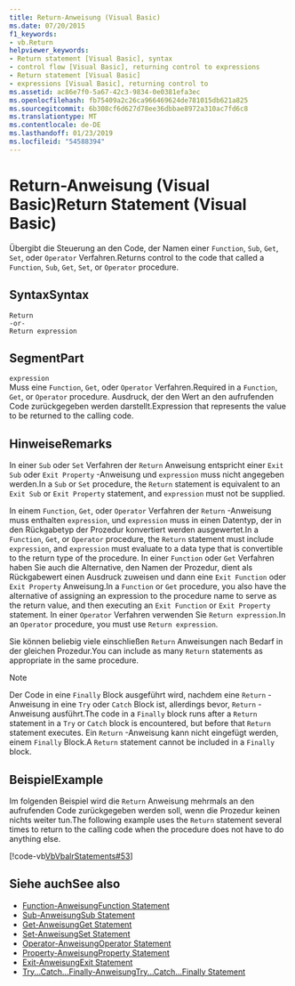 ```yaml
---
title: Return-Anweisung (Visual Basic)
ms.date: 07/20/2015
f1_keywords:
- vb.Return
helpviewer_keywords:
- Return statement [Visual Basic], syntax
- control flow [Visual Basic], returning control to expressions
- Return statement [Visual Basic]
- expressions [Visual Basic], returning control to
ms.assetid: ac86e7f0-5a67-42c3-9834-0e0381efa3ec
ms.openlocfilehash: fb75409a2c26ca966469624de781015db621a825
ms.sourcegitcommit: 6b308cf6d627d78ee36dbbae8972a310ac7fd6c8
ms.translationtype: MT
ms.contentlocale: de-DE
ms.lasthandoff: 01/23/2019
ms.locfileid: "54588394"
---
```

# <a name="return-statement-visual-basic"></a><span data-ttu-id="c346e-102">Return-Anweisung (Visual Basic)</span><span class="sxs-lookup"><span data-stu-id="c346e-102">Return Statement (Visual Basic)</span></span>
<span data-ttu-id="c346e-103">Übergibt die Steuerung an den Code, der Namen einer `Function`, `Sub`, `Get`, `Set`, oder `Operator` Verfahren.</span><span class="sxs-lookup"><span data-stu-id="c346e-103">Returns control to the code that called a `Function`, `Sub`, `Get`, `Set`, or `Operator` procedure.</span></span>  
  
## <a name="syntax"></a><span data-ttu-id="c346e-104">Syntax</span><span class="sxs-lookup"><span data-stu-id="c346e-104">Syntax</span></span>  
  
```  
Return  
-or-  
Return expression  
```  
  
## <a name="part"></a><span data-ttu-id="c346e-105">Segment</span><span class="sxs-lookup"><span data-stu-id="c346e-105">Part</span></span>  
 `expression`  
 <span data-ttu-id="c346e-106">Muss eine `Function`, `Get`, oder `Operator` Verfahren.</span><span class="sxs-lookup"><span data-stu-id="c346e-106">Required in a `Function`, `Get`, or `Operator` procedure.</span></span> <span data-ttu-id="c346e-107">Ausdruck, der den Wert an den aufrufenden Code zurückgegeben werden darstellt.</span><span class="sxs-lookup"><span data-stu-id="c346e-107">Expression that represents the value to be returned to the calling code.</span></span>  
  
## <a name="remarks"></a><span data-ttu-id="c346e-108">Hinweise</span><span class="sxs-lookup"><span data-stu-id="c346e-108">Remarks</span></span>  
 <span data-ttu-id="c346e-109">In einer `Sub` oder `Set` Verfahren der `Return` Anweisung entspricht einer `Exit Sub` oder `Exit Property` -Anweisung und `expression` muss nicht angegeben werden.</span><span class="sxs-lookup"><span data-stu-id="c346e-109">In a `Sub` or `Set` procedure, the `Return` statement is equivalent to an `Exit Sub` or `Exit Property` statement, and `expression` must not be supplied.</span></span>  
  
 <span data-ttu-id="c346e-110">In einem `Function`, `Get`, oder `Operator` Verfahren der `Return` -Anweisung muss enthalten `expression`, und `expression` muss in einen Datentyp, der in den Rückgabetyp der Prozedur konvertiert werden ausgewertet.</span><span class="sxs-lookup"><span data-stu-id="c346e-110">In a `Function`, `Get`, or `Operator` procedure, the `Return` statement must include `expression`, and `expression` must evaluate to a data type that is convertible to the return type of the procedure.</span></span> <span data-ttu-id="c346e-111">In einer `Function` oder `Get` Verfahren haben Sie auch die Alternative, den Namen der Prozedur, dient als Rückgabewert einen Ausdruck zuweisen und dann eine `Exit Function` oder `Exit Property` Anweisung.</span><span class="sxs-lookup"><span data-stu-id="c346e-111">In a `Function` or `Get` procedure, you also have the alternative of assigning an expression to the procedure name to serve as the return value, and then executing an `Exit Function` or `Exit Property` statement.</span></span> <span data-ttu-id="c346e-112">In einer `Operator` Verfahren verwenden Sie `Return expression`.</span><span class="sxs-lookup"><span data-stu-id="c346e-112">In an `Operator` procedure, you must use `Return expression`.</span></span>  
  
 <span data-ttu-id="c346e-113">Sie können beliebig viele einschließen `Return` Anweisungen nach Bedarf in der gleichen Prozedur.</span><span class="sxs-lookup"><span data-stu-id="c346e-113">You can include as many `Return` statements as appropriate in the same procedure.</span></span>  
  
> [!NOTE]
>  <span data-ttu-id="c346e-114">Der Code in eine `Finally` Block ausgeführt wird, nachdem eine `Return` -Anweisung in eine `Try` oder `Catch` Block ist, allerdings bevor, `Return` -Anweisung ausführt.</span><span class="sxs-lookup"><span data-stu-id="c346e-114">The code in a `Finally` block runs after a `Return` statement in a `Try` or `Catch` block is encountered, but before that `Return` statement executes.</span></span> <span data-ttu-id="c346e-115">Ein `Return` -Anweisung kann nicht eingefügt werden, einem `Finally` Block.</span><span class="sxs-lookup"><span data-stu-id="c346e-115">A `Return` statement cannot be included in a `Finally` block.</span></span>  
  
## <a name="example"></a><span data-ttu-id="c346e-116">Beispiel</span><span class="sxs-lookup"><span data-stu-id="c346e-116">Example</span></span>  
 <span data-ttu-id="c346e-117">Im folgenden Beispiel wird die `Return` Anweisung mehrmals an den aufrufenden Code zurückgegeben werden soll, wenn die Prozedur keinen nichts weiter tun.</span><span class="sxs-lookup"><span data-stu-id="c346e-117">The following example uses the `Return` statement several times to return to the calling code when the procedure does not have to do anything else.</span></span>  
  
 [!code-vb[VbVbalrStatements#53](../../../visual-basic/language-reference/error-messages/codesnippet/VisualBasic/return-statement_1.vb)]  
  
## <a name="see-also"></a><span data-ttu-id="c346e-118">Siehe auch</span><span class="sxs-lookup"><span data-stu-id="c346e-118">See also</span></span>
- [<span data-ttu-id="c346e-119">Function-Anweisung</span><span class="sxs-lookup"><span data-stu-id="c346e-119">Function Statement</span></span>](../../../visual-basic/language-reference/statements/function-statement.md)
- [<span data-ttu-id="c346e-120">Sub-Anweisung</span><span class="sxs-lookup"><span data-stu-id="c346e-120">Sub Statement</span></span>](../../../visual-basic/language-reference/statements/sub-statement.md)
- [<span data-ttu-id="c346e-121">Get-Anweisung</span><span class="sxs-lookup"><span data-stu-id="c346e-121">Get Statement</span></span>](../../../visual-basic/language-reference/statements/get-statement.md)
- [<span data-ttu-id="c346e-122">Set-Anweisung</span><span class="sxs-lookup"><span data-stu-id="c346e-122">Set Statement</span></span>](../../../visual-basic/language-reference/statements/set-statement.md)
- [<span data-ttu-id="c346e-123">Operator-Anweisung</span><span class="sxs-lookup"><span data-stu-id="c346e-123">Operator Statement</span></span>](../../../visual-basic/language-reference/statements/operator-statement.md)
- [<span data-ttu-id="c346e-124">Property-Anweisung</span><span class="sxs-lookup"><span data-stu-id="c346e-124">Property Statement</span></span>](../../../visual-basic/language-reference/statements/property-statement.md)
- [<span data-ttu-id="c346e-125">Exit-Anweisung</span><span class="sxs-lookup"><span data-stu-id="c346e-125">Exit Statement</span></span>](../../../visual-basic/language-reference/statements/exit-statement.md)
- [<span data-ttu-id="c346e-126">Try...Catch...Finally-Anweisung</span><span class="sxs-lookup"><span data-stu-id="c346e-126">Try...Catch...Finally Statement</span></span>](../../../visual-basic/language-reference/statements/try-catch-finally-statement.md)
